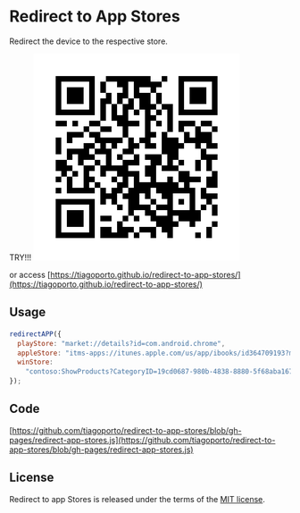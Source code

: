 # Redirect to App Stores

Redirect the device to the respective store.

TRY!!!
![QRCode](qr_code.jpg "Acess app store")

or access [https://tiagoporto.github.io/redirect-to-app-stores/](https://tiagoporto.github.io/redirect-to-app-stores/)

## Usage

```js
redirectAPP({
  playStore: "market://details?id=com.android.chrome",
  appleStore: "itms-apps://itunes.apple.com/us/app/ibooks/id364709193?mt=8",
  winStore:
    "contoso:ShowProducts?CategoryID=19cd0687-980b-4838-8880-5f68aba1671e",
});
```

## Code

[https://github.com/tiagoporto/redirect-to-app-stores/blob/gh-pages/redirect-app-stores.js](https://github.com/tiagoporto/redirect-to-app-stores/blob/gh-pages/redirect-app-stores.js)

## License

Redirect to app Stores is released under the terms of the [MIT license](http://opensource.org/licenses/MIT).
